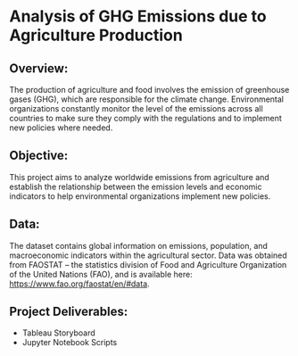# Analysis of GHG Emissions due to Agriculture Production

## Overview: 
The production of agriculture and food involves the emission of greenhouse gases (GHG), which are responsible for the climate change. Environmental organizations constantly monitor the level of the emissions across all countries to make sure they comply with the regulations and to implement new policies where needed.

## Objective:
This project aims to analyze worldwide emissions from agriculture and establish the relationship between the emission levels and economic indicators to help environmental organizations implement new policies.

## Data: 
The dataset contains global information on emissions, population, and macroeconomic indicators within the agricultural sector.
Data was obtained from FAOSTAT – the statistics division of Food and Agriculture Organization of the United Nations (FAO), and is available here: https://www.fao.org/faostat/en/#data.

## Project Deliverables:
- Tableau Storyboard
- Jupyter Notebook Scripts
